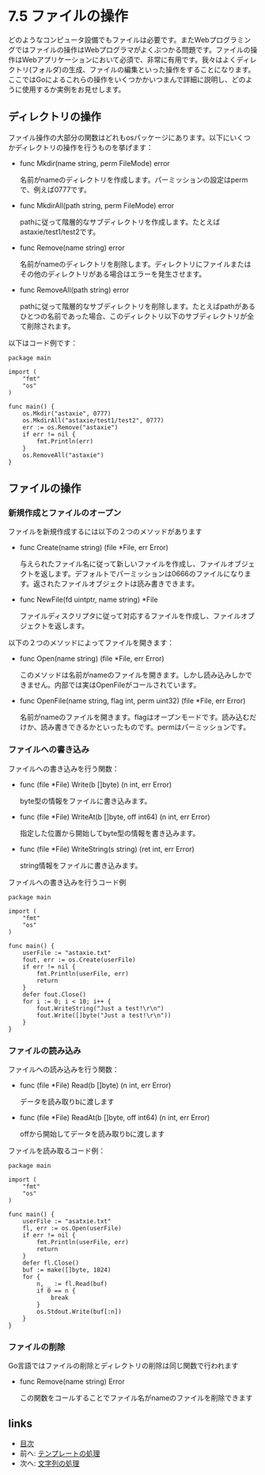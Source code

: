 # 7.5 ファイルの操作
どのようなコンピュータ設備でもファイルは必要です。またWebプログラミングではファイルの操作はWebプログラマがよくぶつかる問題です。ファイルの操作はWebアプリケーションにおいて必須で、非常に有用です。我々はよくディレクトリ(フォルダ)の生成、ファイルの編集といった操作をすることになります。ここではGoによるこれらの操作をいくつかかいつまんで詳細に説明し、どのように使用するか実例をお見せします。
## ディレクトリの操作
ファイル操作の大部分の関数はどれもosパッケージにあります。以下にいくつかディレクトリの操作を行うものを挙げます：

- func Mkdir(name string, perm FileMode) error

	名前がnameのディレクトリを作成します。パーミッションの設定はpermで、例えば0777です。
	
- func MkdirAll(path string, perm FileMode) error

	pathに従って階層的なサブディレクトリを作成します。たとえばastaxie/test1/test2です。
	
- func Remove(name string) error

	名前がnameのディレクトリを削除します。ディレクトリにファイルまたはその他のディレクトリがある場合はエラーを発生させます。

- func RemoveAll(path string) error

	pathに従って階層的なサブディレクトリを削除します。たとえばpathがあるひとつの名前であった場合、このディレクトリ以下のサブディレクトリが全て削除されます。


以下はコード例です：

	package main

	import (
		"fmt"
		"os"
	)
	
	func main() {
		os.Mkdir("astaxie", 0777)
		os.MkdirAll("astaxie/test1/test2", 0777)
		err := os.Remove("astaxie")
		if err != nil {
			fmt.Println(err)
		}
		os.RemoveAll("astaxie")
	}


## ファイルの操作

### 新規作成とファイルのオープン
ファイルを新規作成するには以下の２つのメソッドがあります

- func Create(name string) (file *File, err Error)

	与えられたファイル名に従って新しいファイルを作成し、ファイルオブジェクトを返します。デフォルトでパーミッションは0666のファイルになります。返されたファイルオブジェクトは読み書きできます。

- func NewFile(fd uintptr, name string) *File
	
	ファイルディスクリプタに従って対応するファイルを作成し、ファイルオブジェクトを返します。


以下の２つのメソッドによってファイルを開きます：

- func Open(name string) (file *File, err Error)

	このメソッドは名前がnameのファイルを開きます。しかし読み込みしかできません。内部では実はOpenFileがコールされています。

- func OpenFile(name string, flag int, perm uint32) (file *File, err Error)	

	名前がnameのファイルを開きます。flagはオープンモードです。読み込むだけか、読み書きできるかといったものです。permはパーミッションです。

### ファイルへの書き込み
ファイルへの書き込みを行う関数：

- func (file *File) Write(b []byte) (n int, err Error)

	byte型の情報をファイルに書き込みます。　

- func (file *File) WriteAt(b []byte, off int64) (n int, err Error)

	指定した位置から開始してbyte型の情報を書き込みます。

- func (file *File) WriteString(s string) (ret int, err Error)

	string情報をファイルに書き込みます。
	
ファイルへの書き込みを行うコード例

	package main

	import (
		"fmt"
		"os"
	)
	
	func main() {
		userFile := "astaxie.txt"
		fout, err := os.Create(userFile)		
		if err != nil {
			fmt.Println(userFile, err)
			return
		}
		defer fout.Close()
		for i := 0; i < 10; i++ {
			fout.WriteString("Just a test!\r\n")
			fout.Write([]byte("Just a test!\r\n"))
		}
	}

### ファイルの読み込み
ファイルへの読み込みを行う関数：

- func (file *File) Read(b []byte) (n int, err Error)

	データを読み取りbに渡します

- func (file *File) ReadAt(b []byte, off int64) (n int, err Error)

	offから開始してデータを読み取りbに渡します

ファイルを読み取るコード例：

	package main

	import (
		"fmt"
		"os"
	)
	
	func main() {
		userFile := "asatxie.txt"
		fl, err := os.Open(userFile)		
		if err != nil {
			fmt.Println(userFile, err)
			return
		}
		defer fl.Close()
		buf := make([]byte, 1024)
		for {
			n, _ := fl.Read(buf)
			if 0 == n {
				break
			}
			os.Stdout.Write(buf[:n])
		}
	}

### ファイルの削除
Go言語ではファイルの削除とディレクトリの削除は同じ関数で行われます

- func Remove(name string) Error

	この関数をコールすることでファイル名がnameのファイルを削除できます

## links
   * [目次](<preface.md>)
   * 前へ: [テンプレートの処理](<07.4.md>)
   * 次へ: [文字列の処理](<07.6.md>)
